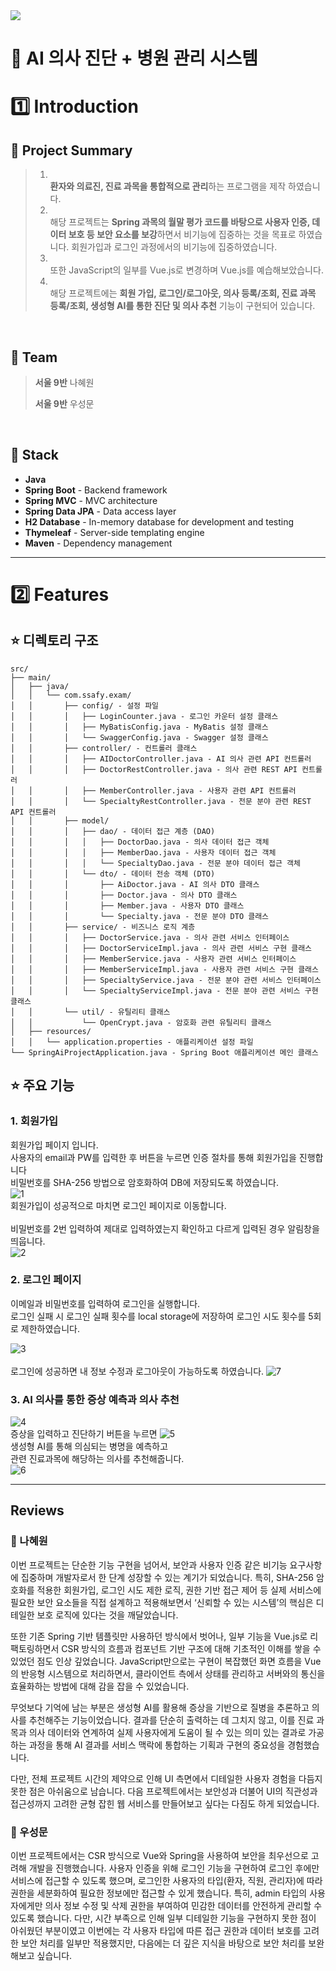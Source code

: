 <img src="https://capsule-render.vercel.app/api?type=cylinder&height=150&color=gradient&text=SPRING%20PROJECT&fontAlignY=45&desc=SSAFY%20Hospital%20Management&descAlignY=77"/>

# 🥼 AI 의사 진단 + 병원 관리 시스템

# 1️⃣ **Introduction**

## 📌 **Project Summary**

> 1. <br> **환자와 의료진, 진료 과목을 통합적으로 관리**하는 프로그램을 제작 하였습니다.
> 2. <br> 해당 프로젝트는 **Spring 과목의 월말 평가 코드를 바탕으로 사용자 인증, 데이터 보호 등 보안 요소를 보강**하면서 비기능에 집중하는 것을 목표로 하였습니다. 회원가입과 로그인 과정에서의 비기능에 집중하였습니다.
> 3. <br> 또한 JavaScript의 일부를 Vue.js로 변경하며 Vue.js를 예습해보았습니다. 
> 4. <br>  해당 프로젝트에는 **회원 가입, 로그인/로그아웃, 의사 등록/조회, 진료 과목 등록/조회, 생성형 AI를 통한 진단 및 의사 추천** 기능이 구현되어 있습니다.

<br>


## 📌 **Team**

> **서울 9반** 나혜원
>
> **서울 9반** 우성문

<br>

## 📌 **Stack**
- **Java**
- **Spring Boot** - Backend framework
- **Spring MVC** - MVC architecture
- **Spring Data JPA** - Data access layer
- **H2 Database** - In-memory database for development and testing
- **Thymeleaf** - Server-side templating engine
- **Maven** - Dependency management
---

# 2️⃣ Features

## ⭐️ 디렉토리 구조

```
src/
├── main/
│   ├── java/
│   │   └── com.ssafy.exam/
│   │       ├── config/ - 설정 파일
│   │       │   ├── LoginCounter.java - 로그인 카운터 설정 클래스
│   │       │   ├── MyBatisConfig.java - MyBatis 설정 클래스
│   │       │   └── SwaggerConfig.java - Swagger 설정 클래스
│   │       ├── controller/ - 컨트롤러 클래스
│   │       │   ├── AIDoctorController.java - AI 의사 관련 API 컨트롤러
│   │       │   ├── DoctorRestController.java - 의사 관련 REST API 컨트롤러
│   │       │   ├── MemberController.java - 사용자 관련 API 컨트롤러
│   │       │   └── SpecialtyRestController.java - 전문 분야 관련 REST API 컨트롤러
│   │       ├── model/
│   │       │   ├── dao/ - 데이터 접근 계층 (DAO)
│   │       │   │   ├── DoctorDao.java - 의사 데이터 접근 객체
│   │       │   │   ├── MemberDao.java - 사용자 데이터 접근 객체
│   │       │   │   └── SpecialtyDao.java - 전문 분야 데이터 접근 객체
│   │       │   └── dto/ - 데이터 전송 객체 (DTO)
│   │       │       ├── AiDoctor.java - AI 의사 DTO 클래스
│   │       │       ├── Doctor.java - 의사 DTO 클래스
│   │       │       ├── Member.java - 사용자 DTO 클래스
│   │       │       └── Specialty.java - 전문 분야 DTO 클래스
│   │       ├── service/ - 비즈니스 로직 계층
│   │       │   ├── DoctorService.java - 의사 관련 서비스 인터페이스
│   │       │   ├── DoctorServiceImpl.java - 의사 관련 서비스 구현 클래스
│   │       │   ├── MemberService.java - 사용자 관련 서비스 인터페이스
│   │       │   ├── MemberServiceImpl.java - 사용자 관련 서비스 구현 클래스
│   │       │   ├── SpecialtyService.java - 전문 분야 관련 서비스 인터페이스
│   │       │   └── SpecialtyServiceImpl.java - 전문 분야 관련 서비스 구현 클래스
│   │       └── util/ - 유틸리티 클래스
│   │           └── OpenCrypt.java - 암호화 관련 유틸리티 클래스
│   ├── resources/
│   │   └── application.properties - 애플리케이션 설정 파일
└── SpringAiProjectApplication.java - Spring Boot 애플리케이션 메인 클래스
```

## ⭐️ 주요 기능 
### 1. 회원가입
회원가입 페이지 입니다. <br>
사용자의 email과 PW를 입력한 후 버튼을 누르면 인증 절차를 통해 회원가입을 진행합니다<br>
비밀번호를 SHA-256 방법으로 암호화하여 DB에 저장되도록 하였습니다.<br>
![1](./img/1.png)<br>
회원가입이 성공적으로 마치면 로그인 페이지로 이동합니다.<br />
<br>
비밀번호를 2번 입력하여 제대로 입력하였는지 확인하고 다르게 입력된 경우 알림창을 띄웁니다.<br>
![2](./img/2.png)<br>


### 2. 로그인 페이지
이메일과 비밀번호를 입력하여 로그인을 실행합니다.<br/>
로그인 실패 시 로그인 실패 횟수를 local storage에 저장하여 로그인 시도 횟수를 5회로 제한하였습니다. <br>

![3](./img/3.png) <br>
<br>
로그인에 성공하면 내 정보 수정과 로그아웃이 가능하도록 하였습니다.
![7](./img/7.png)<br>


### 3. AI 의사를 통한 증상 예측과 의사 추천
![4](./img/4.png)<br/>
증상을 입력하고 진단하기 버튼을 누르면
![5](./img/5.png) <br>
생성형 AI를 통해 의심되는 병명을 예측하고<br>
관련 진료과목에 해당하는 의사를 추천해줍니다. <br>
![6](./img/6.png) <br>

---

## Reviews

### 🐻 나혜원
이번 프로젝트는 단순한 기능 구현을 넘어서, 보안과 사용자 인증 같은 비기능 요구사항에 집중하며 개발자로서 한 단계 성장할 수 있는 계기가 되었습니다. 특히, SHA-256 암호화를 적용한 회원가입, 로그인 시도 제한 로직, 권한 기반 접근 제어 등 실제 서비스에 필요한 보안 요소들을 직접 설계하고 적용해보면서 ‘신뢰할 수 있는 시스템’의 핵심은 디테일한 보호 로직에 있다는 것을 깨달았습니다.

또한 기존 Spring 기반 템플릿만 사용하던 방식에서 벗어나, 일부 기능을 Vue.js로 리팩토링하면서 CSR 방식의 흐름과 컴포넌트 기반 구조에 대해 기초적인 이해를 쌓을 수 있었던 점도 인상 깊었습니다. JavaScript만으로는 구현이 복잡했던 화면 흐름을 Vue의 반응형 시스템으로 처리하면서, 클라이언트 측에서 상태를 관리하고 서버와의 통신을 효율화하는 방법에 대해 감을 잡을 수 있었습니다.

무엇보다 기억에 남는 부분은 생성형 AI를 활용해 증상을 기반으로 질병을 추론하고 의사를 추천해주는 기능이었습니다. 결과를 단순히 출력하는 데 그치지 않고, 이를 진료 과목과 의사 데이터와 연계하여 실제 사용자에게 도움이 될 수 있는 의미 있는 결과로 가공하는 과정을 통해 AI 결과를 서비스 맥락에 통합하는 기획과 구현의 중요성을 경험했습니다.

다만, 전체 프로젝트 시간의 제약으로 인해 UI 측면에서 디테일한 사용자 경험을 다듬지 못한 점은 아쉬움으로 남습니다. 다음 프로젝트에서는 보안성과 더불어 UI의 직관성과 접근성까지 고려한 균형 잡힌 웹 서비스를 만들어보고 싶다는 다짐도 하게 되었습니다.

### 🐻 우성문
이번 프로젝트에서는 CSR 방식으로 Vue와 Spring을 사용하여 보안을 최우선으로 고려해 개발을 진행했습니다.
사용자 인증을 위해 로그인 기능을 구현하여 로그인 후에만 서비스에 접근할 수 있도록 했으며, 로그인한 사용자의 타입(환자, 직원, 관리자)에 따라 권한을 세분화하여 필요한 정보에만 접근할 수 있게 했습니다.
특히, admin 타입의 사용자에게만 의사 정보 수정 및 삭제 권한을 부여하여 민감한 데이터를 안전하게 관리할 수 있도록 했습니다. 다만, 시간 부족으로 인해 일부 디테일한 기능을 구현하지 못한 점이 아쉬웠던 부분이였고 이번에는 각 사용자 타입에 따른 접근 권한과 데이터 보호를 고려한 보안 처리를 일부만 적용했지만, 다음에는 더 깊은 지식을 바탕으로 보안 처리를 보완해보고 싶습니다.
